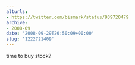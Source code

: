 ```yaml
---
alturls:
- https://twitter.com/bismark/status/939720479
archive:
- 2008-09
date: '2008-09-29T20:50:09+00:00'
slug: '1222721409'
---
```


time to buy stock?

